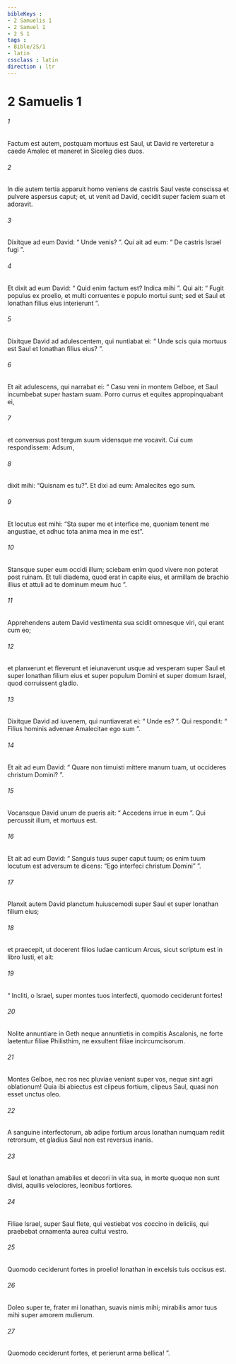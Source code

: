 ```yaml
---
bibleKeys : 
- 2 Samuelis 1
- 2 Samuel 1
- 2 S 1
tags : 
- Bible/2S/1
- latin
cssclass : latin
direction : ltr
---
```


# 2 Samuelis 1

###### 1
Factum est autem, postquam mortuus est Saul, ut David re verteretur a caede Amalec et maneret in Siceleg dies duos. 
###### 2
In die autem tertia apparuit homo veniens de castris Saul veste conscissa et pulvere aspersus caput; et, ut venit ad David, cecidit super faciem suam et adoravit. 
###### 3
Dixitque ad eum David: “ Unde venis? ”. Qui ait ad eum: “ De castris Israel fugi ”. 
###### 4
Et dixit ad eum David: “ Quid enim factum est? Indica mihi ”. Qui ait: “ Fugit populus ex proelio, et multi corruentes e populo mortui sunt; sed et Saul et Ionathan filius eius interierunt ”.
###### 5
Dixitque David ad adulescentem, qui nuntiabat ei: “ Unde scis quia mortuus est Saul et Ionathan filius eius? ”. 
###### 6
Et ait adulescens, qui narrabat ei: “ Casu veni in montem Gelboe, et Saul incumbebat super hastam suam. Porro currus et equites appropinquabant ei, 
###### 7
et conversus post tergum suum vidensque me vocavit. Cui cum respondissem: Adsum, 
###### 8
dixit mihi: “Quisnam es tu?”. Et dixi ad eum: Amalecites ego sum. 
###### 9
Et locutus est mihi: “Sta super me et interfice me, quoniam tenent me angustiae, et adhuc tota anima mea in me est”. 
###### 10
Stansque super eum occidi illum; sciebam enim quod vivere non poterat post ruinam. Et tuli diadema, quod erat in capite eius, et armillam de brachio illius et attuli ad te dominum meum huc ”.
###### 11
Apprehendens autem David vestimenta sua scidit omnesque viri, qui erant cum eo; 
###### 12
et planxerunt et fleverunt et ieiunaverunt usque ad vesperam super Saul et super Ionathan filium eius et super populum Domini et super domum Israel, quod corruissent gladio.
###### 13
Dixitque David ad iuvenem, qui nuntiaverat ei: “ Unde es? ”. Qui respondit: “ Filius hominis advenae Amalecitae ego sum ”. 
###### 14
Et ait ad eum David: “ Quare non timuisti mittere manum tuam, ut occideres christum Domini? ”. 
###### 15
Vocansque David unum de pueris ait: “ Accedens irrue in eum ”. Qui percussit illum, et mortuus est. 
###### 16
Et ait ad eum David: “ Sanguis tuus super caput tuum; os enim tuum locutum est adversum te dicens: “Ego interfeci christum Domini” ”.
###### 17
Planxit autem David planctum huiuscemodi super Saul et super Ionathan filium eius; 
###### 18
et praecepit, ut docerent filios Iudae canticum Arcus, sicut scriptum est in libro Iusti, et ait:
###### 19
“ Incliti, o Israel, super montes tuos interfecti, quomodo ceciderunt fortes!
###### 20
Nolite annuntiare in Geth neque annuntietis in compitis Ascalonis, ne forte laetentur filiae Philisthim, ne exsultent filiae incircumcisorum.
###### 21
Montes Gelboe, nec ros nec pluviae veniant super vos, neque sint agri oblationum! Quia ibi abiectus est clipeus fortium, clipeus Saul, quasi non esset unctus oleo.
###### 22
A sanguine interfectorum, ab adipe fortium arcus Ionathan numquam rediit retrorsum, et gladius Saul non est reversus inanis.
###### 23
Saul et Ionathan amabiles et decori in vita sua, in morte quoque non sunt divisi, aquilis velociores, leonibus fortiores. 
###### 24
Filiae Israel, super Saul flete, qui vestiebat vos coccino in deliciis, qui praebebat ornamenta aurea cultui vestro.
###### 25
Quomodo ceciderunt fortes in proelio! Ionathan in excelsis tuis occisus est. 
###### 26
Doleo super te, frater mi Ionathan, suavis nimis mihi; mirabilis amor tuus mihi super amorem mulierum.
###### 27
Quomodo ceciderunt fortes, et perierunt arma bellica! ”.
